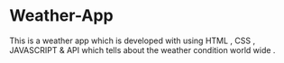 # Weather-App
This is a weather app which is developed with using HTML , CSS , JAVASCRIPT &amp; API which tells about the weather condition world wide .
